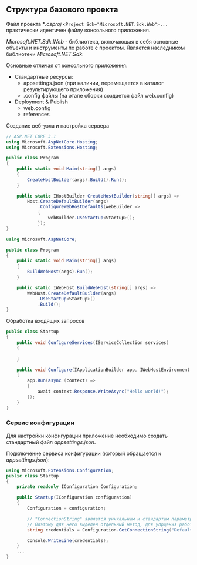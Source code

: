 ## Структура базового проекта



Файл проекта **.csproj* `<Project Sdk="Microsoft.NET.Sdk.Web">...` практически идентичен файлу консольного приложения.

*Microsoft.NET.Sdk.Web* - библиотека, включающая в себя основные объекты и инструменты по работе с проектом. Является наследником библиотеки *Microsoft.NET.Sdk*.

Основные отличая от консольного приложения:

- Стандартные ресурсы:
  - appsettings.json (при наличии, перемещается в каталог результирующего приложения)
  - .config файлы (на этапе сборки создается файл web.config)
- Deployment & Publish
  - web.config
  - references



Создание веб-узла и настройка сервера

```c#
// ASP.NET CORE 3.1
using Microsoft.AspNetCore.Hosting;
using Microsoft.Extensions.Hosting;

public class Program
{
    public static void Main(string[] args)
    {
        CreateHostBuilder(args).Build().Run();
    }

    public static IHostBuilder CreateHostBuilder(string[] args) =>
        Host.CreateDefaultBuilder(args)
            .ConfigureWebHostDefaults(webBuilder =>
            {
                webBuilder.UseStartup<Startup>();
            });
}
```



```c#
using Microsoft.AspNetCore;

public class Program
{
    public static void Main(string[] args)
    {
        BuildWebHost(args).Run();
    }

    public static IWebHost BuildWebHost(string[] args) =>
        WebHost.CreateDefaultBuilder(args)
            .UseStartup<Startup>()
            .Build();
}
```



Обработка входящих запросов

```c#
public class Startup
{
    public void ConfigureServices(IServiceCollection services)
    {
        
    }

    public void Configure(IApplicationBuilder app, IWebHostEnvironment env)
    {
        app.Run(async (context) =>
        {
            await context.Response.WriteAsync("Hello world!");
        });
    }
}
```



### Сервис конфигурации

Для настройки конфигурации приложение необходимо создать стандартный файл *appsettings.json*.

Подключение сервиса конфигурации (который обращается к *appsettings.json*):

```c#
using Microsoft.Extensions.Configuration;
public class Startup
{
    private readonly IConfiguration Configuration;

    public Startup(IConfiguration configuration)
    {
        Configuration = configuration;

        // "ConnectionString" является уникальным и стандартым параметром в файле конфигурации appsettings.json
        // Поэтому для него выделен отдельный метод, для упрщения работы с ним
        string credentials = Configuration.GetConnectionString("DefaultConnection");

        Console.WriteLine(credentials);
    }
    ...
}
```

